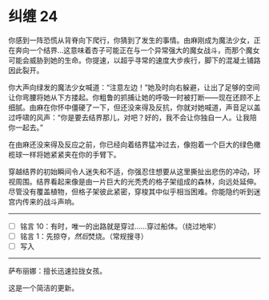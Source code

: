 # 纠缠 24

你感到一阵恐慌从背脊向下爬行，你猜到了发生的事情。由麻刚成为魔法少女，正在奔向一个结界...这意味着杏子可能正在与一个异常强大的魔女战斗，而那个魔女可能会威胁到她的生命。你提速，以超乎寻常的速度大步疾行，脚下的混凝土铺路因此裂开。

你大声向绿发的魔法少女喊道：“注意左边！”她及时向右躲避，让出了足够的空间让你弯腰将她从下方搂起。你粗鲁的抓捕让她的呼吸一时被打断——现在还顾不上细腻。由麻在你怀中僵硬了一下，但还没来得及反抗，你就对她喊道，声音足以盖过呼啸的风声：“你是要去结界那儿，对吧？好的，我不会让你独自一人。让我陪你一起去。”

在由麻还没来得及反应之前，你已经向着结界猛冲过去，像抱着一个巨大的绿色橄榄球一样将她紧紧夹在你的手臂下。

穿越结界的初始瞬间令人迷失和不适，你强忍住想要从这里撕扯出悲伤的冲动，环视周围。结界看起来像是由一片巨大的光秃秃的格子架组成的森林，向远处延伸。尽管没有覆盖植物，但格子架彼此紧密，穿梭其中似乎相当困难。你能隐约听到迷宫内传来的战斗声响。

---

- [ ] 铭言 10：有时，唯一的出路就是穿过……穿过船体。（绕过地牢）
- [ ] 铭言 1：先掠夺，*然后*焚烧。（常规搜寻）
- [ ] 写入

---

萨布丽娜：擅长迅速拉拢女孩。

这是一个简洁的更新。
